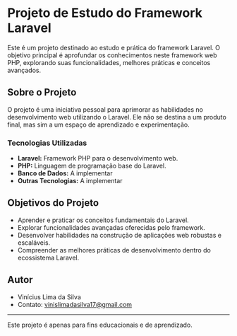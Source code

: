# Projeto de Estudo do Framework Laravel

Este é um projeto destinado ao estudo e prática do framework Laravel. O objetivo principal é aprofundar os conhecimentos neste framework web PHP, explorando suas funcionalidades, melhores práticas e conceitos avançados.

## Sobre o Projeto

O projeto é uma iniciativa pessoal para aprimorar as habilidades no desenvolvimento web utilizando o Laravel. Ele não se destina a um produto final, mas sim a um espaço de aprendizado e experimentação.

### Tecnologias Utilizadas

- **Laravel:** Framework PHP para o desenvolvimento web.
- **PHP:** Linguagem de programação base do Laravel.
- **Banco de Dados:** A implementar
- **Outras Tecnologias:** A implementar

## Objetivos do Projeto

- Aprender e praticar os conceitos fundamentais do Laravel.
- Explorar funcionalidades avançadas oferecidas pelo framework.
- Desenvolver habilidades na construção de aplicações web robustas e escaláveis.
- Compreender as melhores práticas de desenvolvimento dentro do ecossistema Laravel.

## Autor

- Vinícius Lima da Silva
- Contato: vinislimadasilva17@gmail.com

---
Este projeto é apenas para fins educacionais e de aprendizado.
